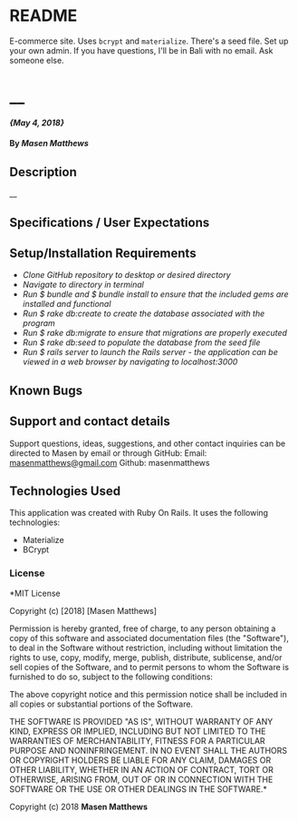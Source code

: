 # README

E-commerce site. Uses `bcrypt` and `materialize`. There's a seed file. Set up your own admin. If you have questions, I'll be in Bali with no email. Ask someone else.

# __

#### _{May 4, 2018}_

#### By _Masen Matthews_

## Description
  __

## Specifications / User Expectations

## Setup/Installation Requirements

* _Clone GitHub repository to desktop or desired directory_
* _Navigate to directory in terminal_
* _Run $ bundle and $ bundle install to ensure that the included gems are installed and functional_
* _Run $ rake db:create to create the database associated with the program_
* _Run $ rake db:migrate to ensure that migrations are properly executed_
* _Run $ rake db:seed to populate the database from the seed file_
* _Run $ rails server to launch the Rails server - the application can be viewed in a web browser by navigating to localhost:3000_

## Known Bugs

## Support and contact details

Support questions, ideas, suggestions, and other contact inquiries can be directed to Masen by email or through GitHub:
  Email: masenmatthews@gmail.com
  Github: masenmatthews

## Technologies Used

This application was created with Ruby On Rails. It uses the following technologies:
  * Materialize
  * BCrypt

### License

*MIT License

Copyright (c) [2018] [Masen Matthews]

Permission is hereby granted, free of charge, to any person obtaining a copy
of this software and associated documentation files (the "Software"), to deal
in the Software without restriction, including without limitation the rights
to use, copy, modify, merge, publish, distribute, sublicense, and/or sell
copies of the Software, and to permit persons to whom the Software is
furnished to do so, subject to the following conditions:

The above copyright notice and this permission notice shall be included in all
copies or substantial portions of the Software.

THE SOFTWARE IS PROVIDED "AS IS", WITHOUT WARRANTY OF ANY KIND, EXPRESS OR
IMPLIED, INCLUDING BUT NOT LIMITED TO THE WARRANTIES OF MERCHANTABILITY,
FITNESS FOR A PARTICULAR PURPOSE AND NONINFRINGEMENT. IN NO EVENT SHALL THE
AUTHORS OR COPYRIGHT HOLDERS BE LIABLE FOR ANY CLAIM, DAMAGES OR OTHER
LIABILITY, WHETHER IN AN ACTION OF CONTRACT, TORT OR OTHERWISE, ARISING FROM,
OUT OF OR IN CONNECTION WITH THE SOFTWARE OR THE USE OR OTHER DEALINGS IN THE
SOFTWARE.*

Copyright (c) 2018 **Masen Matthews**
